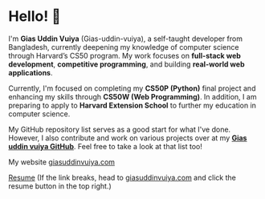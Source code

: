# Hello! 👋  
I'm **Gias Uddin Vuiya** (Gias-uddin-vuiya), a self-taught developer from Bangladesh, currently deepening my knowledge of computer science through Harvard’s CS50 program. My work focuses on **full-stack web development**, **competitive programming**, and building **real-world web applications**.

Currently, I'm focused on completing my **CS50P (Python)** final project and enhancing my skills through **CS50W (Web Programming)**. In addition, I am preparing to apply to **Harvard Extension School** to further my education in computer science.

My GitHub repository list serves as a good start for what I've done. However, I also contribute and work on various projects over at my **[Gias uddin vuiya GitHub](https://github.com/Gias-uddin-vuiya)**. Feel free to take a look at that list too!

My website [giasuddinvuiya.com](https://giasuddinvuiya.com)  

[Resume](https://giasuddinvuiya.com/resume) (If the link breaks, head to [giasuddinvuiya.com](https://giasuddinvuiya.com) and click the resume button in the top right.)

